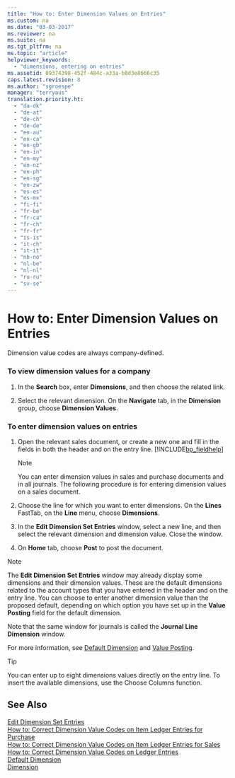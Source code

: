 ```yaml
---
title: "How to: Enter Dimension Values on Entries"
ms.custom: na
ms.date: "03-03-2017"
ms.reviewer: na
ms.suite: na
ms.tgt_pltfrm: na
ms.topic: "article"
helpviewer_keywords: 
  - "dimensions, entering on entries"
ms.assetid: 09374398-452f-484c-a33a-b8d3e8666c35
caps.latest.revision: 8
ms.author: "sgroespe"
manager: "terryaus"
translation.priority.ht: 
  - "da-dk"
  - "de-at"
  - "de-ch"
  - "de-de"
  - "en-au"
  - "en-ca"
  - "en-gb"
  - "en-in"
  - "en-my"
  - "en-nz"
  - "en-ph"
  - "en-sg"
  - "en-zw"
  - "es-es"
  - "es-mx"
  - "fi-fi"
  - "fr-be"
  - "fr-ca"
  - "fr-ch"
  - "fr-fr"
  - "is-is"
  - "it-ch"
  - "it-it"
  - "nb-no"
  - "nl-be"
  - "nl-nl"
  - "ru-ru"
  - "sv-se"
---
```

# How to: Enter Dimension Values on Entries
Dimension value codes are always company\-defined.  
  
### To view dimension values for a company  
  
1.  In the **Search** box, enter **Dimensions**, and then choose the related link.  
  
2.  Select the relevant dimension. On the **Navigate** tab, in the **Dimension** group, choose **Dimension Values**.  
  
### To enter dimension values on entries  
  
1.  Open the relevant sales document, or create a new one and fill in the fields in both the header and on the entry line. [!INCLUDE[bp_fieldhelp]()]  
  
    > [!NOTE]  
    >  You can enter dimension values in sales and purchase documents and in all journals. The following procedure is for entering dimension values on a sales document.  
  
2.  Choose the line for which you want to enter dimensions. On the **Lines** FastTab, on the **Line** menu, choose **Dimensions**.  
  
3.  In the **Edit Dimension Set Entries** window, select a new line, and then select the relevant dimension and dimension value. Close the window.  
  
4.  On **Home** tab, choose **Post** to post the document.  
  
> [!NOTE]  
>  The **Edit Dimension Set Entries** window may already display some dimensions and their dimension values. These are the default dimensions related to the account types that you have entered in the header and on the entry line. You can choose to enter another dimension value than the proposed default, depending on which option you have set up in the **Value Posting** field for the default dimension.  
>   
>  Note that the same window for journals is called the **Journal Line Dimension** window.  
>   
>  For more information, see [Default Dimension](assetId:///bd021a4a-f67d-44ca-9e6a-4b54cf91e710) and [Value Posting](assetId:///09d81800-a54d-4ccb-a681-d0f63b5ead4c).  
  
> [!TIP]  
>  You can enter up to eight dimensions values directly on the entry line. To insert the available dimensions, use the Choose Columns function.  
  
## See Also  
 [Edit Dimension Set Entries](assetId:///0f6ebbd8-9d92-4912-8637-6e9eda920381)   
 [How to: Correct Dimension Value Codes on Item Ledger Entries for Purchase](../Finance/how-to-correct-dimension-value-codes-on-item-ledger-entries-for-purchase.md)   
 [How to: Correct Dimension Value Codes on Item Ledger Entries for Sales](../Finance/how-to-correct-dimension-value-codes-on-item-ledger-entries-for-sales.md)   
 [How to: Correct Dimension Value Codes on Ledger Entries](../Finance/how-to-correct-dimension-value-codes-on-ledger-entries.md)   
 [Default Dimension](assetId:///bd021a4a-f67d-44ca-9e6a-4b54cf91e710)   
 [Dimension](assetId:///09a43eac-15fc-4036-9913-fe2b74a18bf3)